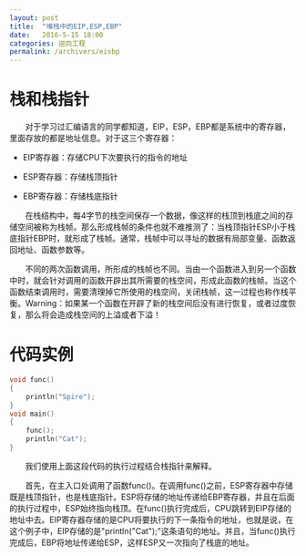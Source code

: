 ```yaml
---
layout: post
title:  "堆栈中的EIP,ESP,EBP"
date:   2016-5-15 18:00
categories: 逆向工程
permalink: /archivers/eisbp
---
```


# 栈和栈指针

&#160; &#160; &#160; &#160;对于学习过汇编语言的同学都知道，EIP，ESP，EBP都是系统中的寄存器，里面存放的都是地址信息。对于这三个寄存器：

 - EIP寄存器：存储CPU下次要执行的指令的地址

 - ESP寄存器：存储栈顶指针

 - EBP寄存器：存储栈底指针

&#160; &#160; &#160; &#160;在栈结构中，每4字节的栈空间保存一个数据，像这样的栈顶到栈底之间的存储空间被称为栈帧。那么形成栈帧的条件也就不难推测了：当栈顶指针ESP小于栈底指针EBP时，就形成了栈帧。通常，栈帧中可以寻址的数据有局部变量、函数返回地址、函数参数等。

&#160; &#160; &#160; &#160;不同的两次函数调用，所形成的栈帧也不同。当由一个函数进入到另一个函数中时，就会针对调用的函数开辟出其所需要的栈空间，形成此函数的栈帧。当这个函数结束调用时，需要清理掉它所使用的栈空间，关闭栈帧，这一过程也称作栈平衡。Warning：如果某一个函数在开辟了新的栈空间后没有进行恢复，或者过度恢复，那么将会造成栈空间的上溢或者下溢！

# 代码实例
```c
void func()
{
	println("Spire");
}
void main()
{
	func();
	println("Cat");
}
```
&#160; &#160; &#160; &#160;我们使用上面这段代码的执行过程结合栈指针来解释。

&#160; &#160; &#160; &#160;首先，在主入口处调用了函数func()。在调用func()之前，ESP寄存器中存储既是栈顶指针，也是栈底指针。ESP将存储的地址传递给EBP寄存器，并且在后面的执行过程中，ESP始终指向栈顶。在func()执行完成后，CPU跳转到EIP存储的地址中去。EIP寄存器存储的是CPU将要执行的下一条指令的地址，也就是说，在这个例子中，EIP存储的是"println("Cat");"这条语句的地址。并且，当func()执行完成后，EBP将地址传递给ESP，这样ESP又一次指向了栈底的地址。

